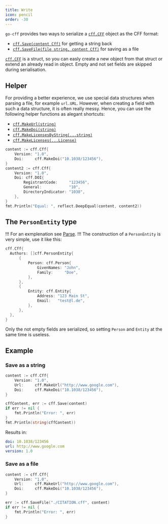 ```yaml
---
title: Write
icon: pencil
order: -30
---
```


`go-cff` provides two ways to serialize a [`cff.CFF`](https://pkg.go.dev/github.com/alexander-lindner/go-cff#Cff) object as the CFF format:
* [`cff.Save(content Cff)`](https://pkg.go.dev/github.com/alexander-lindner/go-cff#Save) for getting a string back
* [`cff.SaveFile(file string, content Cff)`](https://pkg.go.dev/github.com/alexander-lindner/go-cff#SaveFile) for saving as a file

 [`cff.CFF`](https://pkg.go.dev/github.com/alexander-lindner/go-cff#Cff) is a struct,
 so you can easly create a new object from that struct or extend an already read in object.
Empty and not set fields are skipped during serialisation.
## Helper

For providing a better experience, we use special data structures when parsing a file, for 
example `url.URL`.
However, when creating a field with such a data structure, it is often really messy.
Hence, you can use the following helper functions as alegant shortcuts:
* [`cff.MakeUrl(string)`](https://pkg.go.dev/github.com/alexander-lindner/go-cff#MakeUrl)
* [`cff.MakeDoi(string)`](https://pkg.go.dev/github.com/alexander-lindner/go-cff#MakeDoi)
* [`cff.MakeLicensesByString(...string)`](https://pkg.go.dev/github.com/alexander-lindner/go-cff#MakeLicensesByString)
* [`cff.MakeLicenses(...License)`](https://pkg.go.dev/github.com/alexander-lindner/go-cff#MakeLicenses)
```go
content := cff.Cff{
    Version: "1.0",
    Doi:     cff.MakeDoi("10.1038/123456"),
}
content2 := cff.Cff{
    Version: "1.0",
    Doi: cff.DOI{
        RegistrantCode:     "123456",
        General:            "10",
        DirectoryIndicator: "1038",
    },
}
fmt.Println("Equal: ", reflect.DeepEqual(content, content2))
```

## The `PersonEntity` type
!!! 
For an exmplenation see [Parse](parse.md#the-personentity-type). 
!!!
The construction of a `PersonEntity` is very simple, use it like this:
```go
cff.Cff{
  Authors: []cff.PersonEntity{
      {
          Person: cff.Person{
              GivenNames: "John",
              Family:     "Doe",
          },
      },
      {
          Entity: cff.Entity{
              Address: "123 Main St",
              Email:   "test@l.de",
          },
      },
  },
}
```
Only the not empty fields are serialized, so setting `Person` and `Entity` at the same time is useless.
## Example

### Save as a string

```go
content := cff.Cff{
    Version: "1.0",
    Url:     cff.MakeUrl("http://www.google.com"),
    Doi:     cff.MakeDoi("10.1038/123456"),
}

cffContent, err := cff.Save(content)
if err != nil {
    fmt.Println("Error: ", err)
}
fmt.Println(string(cffContent))
```
Results in:
```yaml
doi: 10.1038/123456
url: http://www.google.com
version: 1.0
```
### Save as a file
```go
content := cff.Cff{
    Version: "1.0",
    Url:     cff.MakeUrl("http://www.google.com"),
    Doi:     cff.MakeDoi("10.1038/123456"),
}

err := cff.SaveFile("./CITATION.cff", content)
if err != nil {
    fmt.Println("Error: ", err)
}
```
